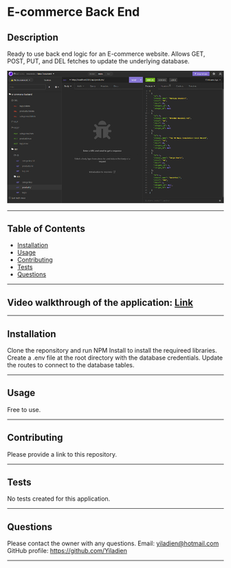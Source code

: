 # E-commerce Back End

## Description

Ready to use back end logic for an E-commerce website. Allows GET, POST, PUT, and DEL fetches to update the underlying database.

![Image of Insomnia application showing the API route connectivity](./assets/img/insomnia-post-demo.png)

---

## Table of Contents

- [Installation](#installation)
- [Usage](#usage)
- [Contributing](#contributing)
- [Tests](#tests)
- [Questions](#questions)

---

## Video walkthrough of the application: [Link](https://drive.google.com/file/d/13rL8mnEYDrD9a3X9BTcALelrHee6Hekb/view)

---

## Installation

Clone the reponsitory and run NPM Install to install the requireed libraries. Create a .env file at the root directory with the database credentials. Update the routes to connect to the database tables.

---

## Usage

Free to use.

---

## Contributing

Please provide a link to this repository.

---

## Tests

No tests created for this application.

---

## Questions

Please contact the owner with any questions.
Email: yiladien@hotmail.com
GitHub profile: https://github.com/Yiladien

---
